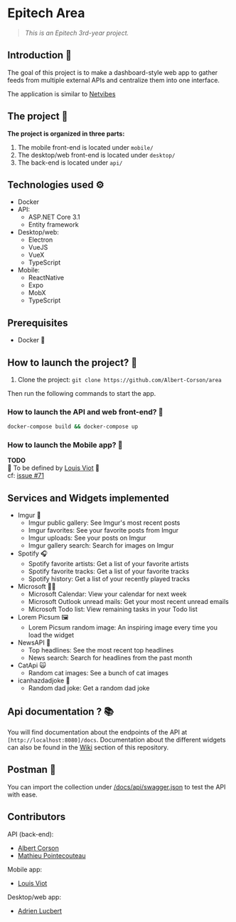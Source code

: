 # Epitech Area
> *This is an Epitech 3rd-year project.*


## Introduction 👋

The goal of this project is to make a dashboard-style web app to gather feeds from multiple external APIs and centralize them into one interface.

The application is similar to [Netvibes](https://www.netvibes.com/fr)

## The project 🚀

**The project is organized in three parts:**
1. The mobile front-end is located under `mobile/`
2. The desktop/web front-end is located under `desktop/`
2. The back-end is located under `api/`

## Technologies used ⚙️
- Docker
- API:
    - ASP\.NET Core 3.1
    - Entity framework
- Desktop/web:
    - Electron
    - VueJS
    - VueX
    - TypeScript
- Mobile:
    - ReactNative
    - Expo
    - MobX
    - TypeScript

## Prerequisites

- Docker 🐳

## How to launch the project? 📲

1. Clone the project: `git clone https://github.com/Albert-Corson/area`

Then run the following commands to start the app.

### How to launch the API and web front-end? 🔮


```bash
docker-compose build && docker-compose up
```

### How to launch the Mobile app? 📲

**TODO**  
🚧 To be defined by [Louis Viot](https://github.com/lviot) 🚧  
cf: [issue #71](https://github.com/Albert-Corson/area/issues/71)

## Services and Widgets implemented

- Imgur 🌆
    - Imgur public gallery: See Imgur's most recent posts
    - Imgur favorites: See your favorite posts from Imgur
    - Imgur uploads: See your posts on Imgur
    - Imgur gallery search: Search for images on Imgur
- Spotify 🎧
    - Spotify favorite artists: Get a list of your favorite artists
    - Spotify favorite tracks: Get a list of your favorite tracks
    - Spotify history: Get a list of your recently played tracks
- Microsoft 👨‍💼
    - Microsoft Calendar: View your calendar for next week
    - Microsoft Outlook unread mails: Get your most recent unread emails
    - Microsoft Todo list: View remaining tasks in your Todo list
- Lorem Picsum 🖼️
    - Lorem Picsum random image: An inspiring image every time you load the widget
- NewsAPI 📰
    - Top headlines: See the most recent top headlines
    - News search: Search for headlines from the past month
- CatApi 🙀
    - Random cat images: See a bunch of cat images
- icanhazdadjoke 🥸
    - Random dad joke: Get a random dad joke


## Api documentation ? 📚

You will find documentation about the endpoints of the API at `[http://localhost:8080]/docs`.
Documentation about the different widgets can also be found in the [Wiki](https://github.com/Albert-Corson/area/wiki) section of this repository.

## Postman 🧪

You can import the collection under [/docs/api/swagger.json](https://github.com/Albert-Corson/area/blob/master/docs/api/swagger.json) to 
test the API with ease.

## Contributors

API (back-end):
- [Albert Corson](https://github.com/Albert-Corson)
- [Mathieu Pointecouteau](https://github.com/Krapaince)

Mobile app:  
- [Louis Viot](https://github.com/lviot)

Desktop/web app:  
- [Adrien Lucbert](https://github.com/adrienlucbert)
